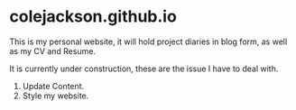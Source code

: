 # colejackson.github.io

This is my personal website, it will hold project diaries in blog form, as well as my CV and Resume.

It is currently under construction, these are the issue I have to deal with.

1.  Update Content.
2.  Style my website.
